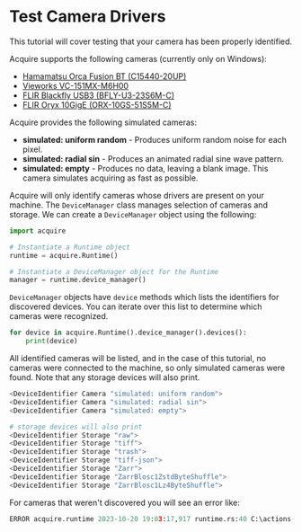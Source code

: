 # Test Camera Drivers

This tutorial will cover testing that your camera has been properly identified.

Acquire supports the following cameras (currently only on Windows):

- [Hamamatsu Orca Fusion BT (C15440-20UP)](https://www.hamamatsu.com/eu/en/product/cameras/cmos-cameras/C15440-20UP.html)
- [Vieworks VC-151MX-M6H00](https://www.visionsystech.com/products/cameras/vieworks-vc-151mx-sony-imx411-sensor-ultra-high-resolution-cmos-camera-151-mp)
- [FLIR Blackfly USB3 (BFLY-U3-23S6M-C)](https://www.flir.com/products/blackfly-usb3/?model=BFLY-U3-23S6M-C&vertical=machine+vision&segment=iis)
- [FLIR Oryx 10GigE (ORX-10GS-51S5M-C)](https://www.flir.com/products/oryx-10gige/?model=ORX-10GS-51S5M-C&vertical=machine+vision&segment=iis)

Acquire provides the following simulated cameras:

- **simulated: uniform random** - Produces uniform random noise for each pixel.
- **simulated: radial sin** - Produces an animated radial sine wave pattern.
- **simulated: empty** - Produces no data, leaving a blank image. This camera simulates acquiring as fast as possible.

Acquire will only identify cameras whose drivers are present on your machine. The `DeviceManager` class manages selection of cameras and storage. We can create a `DeviceManager` object using the following:

```python
import acquire 

# Instantiate a Runtime object
runtime = acquire.Runtime()

# Instantiate a DeviceManager object for the Runtime
manager = runtime.device_manager()
```

`DeviceManager` objects have `device` methods which lists the identifiers for discovered devices. You can iterate over this list to determine which cameras were recognized.

```python
for device in acquire.Runtime().device_manager().devices():
    print(device)
```
All identified cameras will be listed, and in the case of this tutorial, no cameras were connected to the machine, so only simulated cameras were found. Note that any storage devices will also print.

```python
<DeviceIdentifier Camera "simulated: uniform random">
<DeviceIdentifier Camera "simulated: radial sin">
<DeviceIdentifier Camera "simulated: empty">

# storage devices will also print
<DeviceIdentifier Storage "raw">
<DeviceIdentifier Storage "tiff">
<DeviceIdentifier Storage "trash">
<DeviceIdentifier Storage "tiff-json">
<DeviceIdentifier Storage "Zarr">
<DeviceIdentifier Storage "ZarrBlosc1ZstdByteShuffle">
<DeviceIdentifier Storage "ZarrBlosc1Lz4ByteShuffle">
```

For cameras that weren't discovered you will see an error like:

```python
ERROR acquire.runtime 2023-10-20 19:03:17,917 runtime.rs:40 C:\actions-runner\_work\acquire-driver-hdcam\acquire-driver-hdcam\src\acquire-core-libs\src\acquire-device-hal\device\hal\loader.c:114 - driver_load(): Failed to load driver at "acquire-driver-hdcam".
```


